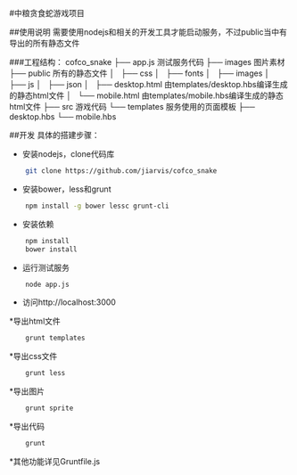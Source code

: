 #中粮贪食蛇游戏项目

##使用说明
需要使用nodejs和相关的开发工具才能启动服务，不过public当中有导出的所有静态文件

###工程结构：
cofco_snake
├── app.js 测试服务代码
├── images 图片素材
├── public 所有的静态文件
│   ├── css
│   ├── fonts
│   ├── images
│   ├── js
│   ├── json
│   ├── desktop.html 由templates/desktop.hbs编译生成的静态html文件
│   └── mobile.html 由templates/mobile.hbs编译生成的静态html文件
├── src 游戏代码
└── templates 服务使用的页面模板
    ├── desktop.hbs
    └── mobile.hbs


##开发
具体的搭建步骤：
* 安装nodejs，clone代码库
```bash
	git clone https://github.com/jiarvis/cofco_snake
```

* 安装bower，less和grunt
```bash
	npm install -g bower lessc grunt-cli
```

* 安装依赖
```bash
	npm install
	bower install
```

* 运行测试服务
```bash
	node app.js 
```

* 访问http://localhost:3000

*导出html文件
```bash
	grunt templates
```

*导出css文件
```bash
	grunt less
```

*导出图片
```bash
	grunt sprite
```

*导出代码
```bash
	grunt
```

*其他功能详见Gruntfile.js
